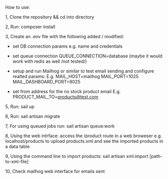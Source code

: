 How to use:

1, Clone the repository && cd into directory

2, Run: composer install 

3, Create an .env file with the following added / modified:

- set DB connection params e.g. name and credentials                 

- set queue connection
    QUEUE_CONNECTION=database  (maybe it would work with redis as well /not tested/)

- setup and run Mailhog or similar to test email sending
  and configure realted params:
    E.g.
    MAIL_HOST=mailhog
    MAIL_PORT=1025
    MAIL_DASHBOARD_PORT=8025

- set from address for the no stock product email
    E.g. PRODUCT_MAIL_TO=products@test.com

5, Run: sail up

6, Run: sail artisan migrate 

7, For using queued jobs run: sail artisan queue:work

8, Using the web intrface: 
   access the /product route in a web broweser 
   e.g. localhost/products to upload products.xml 
   and see the imported products in a data table

9, Using the command line to import products:
   sail artisan xml:import [path-to-xml-file]

10, Check mailhog web interface for emails sent
